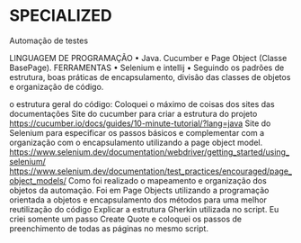 # SPECIALIZED
Automação de testes

LINGUAGEM DE PROGRAMAÇÃO
•	Java.
Cucumber e Page Object (Classe BasePage).
FERRAMENTAS
•	Selenium e intellij
•	Seguindo os padrões de estrutura, boas práticas de encapsulamento, divisão das classes de objetos e organização de código.

o	estrutura geral do código:
Coloquei o máximo de coisas dos sites das documentações 
Site do cucumber para criar a estrutura do projeto
https://cucumber.io/docs/guides/10-minute-tutorial/?lang=java
Site do Selenium para especificar os passos básicos e complementar com a organização com o encapsulamento utilizando a page object model.
https://www.selenium.dev/documentation/webdriver/getting_started/using_selenium/
https://www.selenium.dev/documentation/test_practices/encouraged/page_object_models/
Como foi realizado o mapeamento e organização dos objetos da automação.
Foi em Page Objects utilizando a programação orientada a objetos e encapsulamento dos métodos para uma melhor reutilização do código
	Explicar a estrutura Gherkin utilizada no script.
Eu criei somente um passo Create Quote e coloquei os passos de preenchimento de todas as páginas no mesmo script.

